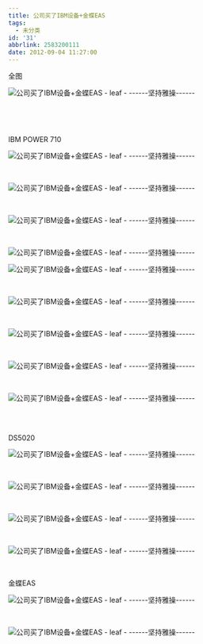 ```yaml
---
title: 公司买了IBM设备+金蝶EAS
tags:
  - 未分类
id: '31'
abbrlink: 2583200111
date: 2012-09-04 11:27:00
---
```


  
全图  

![公司买了IBM设备+金蝶EAS - leaf - ------坚持雅操------](http://img4.ph.126.net/vXdsNvNKeB1Z3Z8tNZ036Q==/628815097989305764.jpg "公司买了IBM设备+金蝶EAS - leaf - ------坚持雅操------")

 

 

IBM POWER 710  

![公司买了IBM设备+金蝶EAS - leaf - ------坚持雅操------](http://img5.ph.126.net/2f1MHjFx3rQXBegHVsJmsQ==/2570992437292929935.jpg "公司买了IBM设备+金蝶EAS - leaf - ------坚持雅操------")

 

![公司买了IBM设备+金蝶EAS - leaf - ------坚持雅操------](http://img4.ph.126.net/LFIDF7NMdIOBW7pi2KN00A==/6597885604283843104.jpg "公司买了IBM设备+金蝶EAS - leaf - ------坚持雅操------")

 

![公司买了IBM设备+金蝶EAS - leaf - ------坚持雅操------](http://img6.ph.126.net/m7utaCahuTnEUQVCp9EwRg==/2692026677278419256.jpg "公司买了IBM设备+金蝶EAS - leaf - ------坚持雅操------")

 

![公司买了IBM设备+金蝶EAS - leaf - ------坚持雅操------](http://img2.ph.126.net/J4K6cplc9FRVUED_O2Vmaw==/1351079888228949892.jpg "公司买了IBM设备+金蝶EAS - leaf - ------坚持雅操------")  
  

![公司买了IBM设备+金蝶EAS - leaf - ------坚持雅操------](http://img0.ph.126.net/yq4vtjYbMRX8T-F_mtOXyQ==/2566207362688853390.jpg "公司买了IBM设备+金蝶EAS - leaf - ------坚持雅操------")

 

![公司买了IBM设备+金蝶EAS - leaf - ------坚持雅操------](http://img2.ph.126.net/sqM0WTFckxNizHm9Mzk9wA==/21110623271209072.jpg "公司买了IBM设备+金蝶EAS - leaf - ------坚持雅操------")

 

![公司买了IBM设备+金蝶EAS - leaf - ------坚持雅操------](http://img9.ph.126.net/cy21wf5k5gs-PL5BcfFeYg==/565764703206124499.jpg "公司买了IBM设备+金蝶EAS - leaf - ------坚持雅操------")

 

![公司买了IBM设备+金蝶EAS - leaf - ------坚持雅操------](http://img6.ph.126.net/CMKFre8zQP46b-EVfcLWhg==/2574651611990170416.jpg "公司买了IBM设备+金蝶EAS - leaf - ------坚持雅操------")

 

![公司买了IBM设备+金蝶EAS - leaf - ------坚持雅操------](http://img7.ph.126.net/-a3V0I3eTYrEtEbSLiTC2g==/626563298175624727.jpg "公司买了IBM设备+金蝶EAS - leaf - ------坚持雅操------")

 

   
DS5020  

![公司买了IBM设备+金蝶EAS - leaf - ------坚持雅操------](http://img5.ph.126.net/JdRA8aDQgolJFYzVW58XJg==/3081306570069352565.jpg "公司买了IBM设备+金蝶EAS - leaf - ------坚持雅操------")

 

![公司买了IBM设备+金蝶EAS - leaf - ------坚持雅操------](http://img1.ph.126.net/9e06FkiQS0SU4xkOabW0lw==/6597434804516692131.jpg "公司买了IBM设备+金蝶EAS - leaf - ------坚持雅操------")

 

![公司买了IBM设备+金蝶EAS - leaf - ------坚持雅操------](http://img9.ph.126.net/WJ6a1lldF9nvNqHUHS5Rjg==/3082713944952904599.jpg "公司买了IBM设备+金蝶EAS - leaf - ------坚持雅操------")

 

![公司买了IBM设备+金蝶EAS - leaf - ------坚持雅操------](http://img9.ph.126.net/bDNXZOHoKHUzdDmtfXCcMA==/1549238271833265969.jpg "公司买了IBM设备+金蝶EAS - leaf - ------坚持雅操------")

   

金蝶EAS  

![公司买了IBM设备+金蝶EAS - leaf - ------坚持雅操------](http://img7.ph.126.net/n1bOxf7yb8IzvF8K_DKCnA==/6597957072539648457.jpg "公司买了IBM设备+金蝶EAS - leaf - ------坚持雅操------")

 

![公司买了IBM设备+金蝶EAS - leaf - ------坚持雅操------](http://img5.ph.126.net/B2qhQf16AhGfZ0hfzA7jlg==/6597751463865254605.jpg "公司买了IBM设备+金蝶EAS - leaf - ------坚持雅操------")